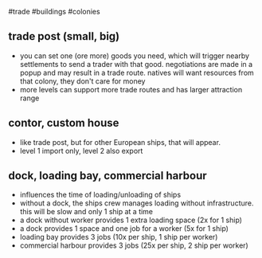 #trade #buildings #colonies
## trade post (small, big)
- you can set one (ore more) goods you need, which will trigger nearby settlements to send a trader with that good. negotiations are made in a popup and may result in a trade route. natives will want resources from that colony, they don't care for money
- more levels can support more trade routes and has larger attraction range
## contor, custom house
- like trade post, but for other European ships, that will appear.
- level 1 import only, level 2 also export
## dock, loading bay, commercial harbour
   - influences the time of loading/unloading of ships
   - without a dock, the ships crew manages loading without infrastructure. this will be slow and only 1 ship at a time
   - a dock without worker provides 1 extra loading space (2x for 1 ship)
   - a dock provides 1 space and one job for a worker (5x for 1 ship)
   - loading bay provides 3 jobs (10x per ship, 1 ship per worker)
   - commercial harbour provides 3 jobs (25x per ship, 2 ship per worker)

